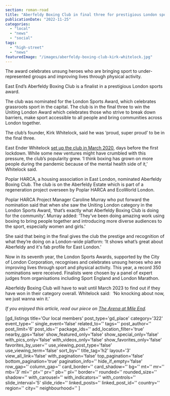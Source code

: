 ```yaml
---
section: roman-road
title: "Aberfeldy Boxing Club in final three for prestigious London sports award"
publicationDate: "2022-11-25"
categories: 
  - "local"
  - "news"
  - "social"
tags: 
  - "high-street"
  - "news"
featuredImage: "/images/aberfeldy-boxing-club-kirk-whitelock.jpg"
---
```


The award celebrates unsung heroes who are bringing sport to under-represented groups and improving lives through physical activity. 

East End’s Aberfeldy Boxing Club is a finalist in a prestigious London sports award.

The club was nominated for the London Sports Award, which celebrates grassroots sport in the capital. The club is in the final three to win the Uniting London Award which celebrates those who strive to break down barriers, make sport accessible to all people and bring communities across London together. 

The club’s founder, Kirk Whitelock, said he was ‘proud, super proud’ to be in the final three.

East Ender Whitelock [set up the club in March 2020](https://poplarlondon.co.uk/kirk-whitelock-boxing-club-interview/), days before the first lockdown. While some new ventures might have crumbled with this pressure, the club’s popularity grew. ‘I think boxing has grown on more people during the pandemic because of the mental health side of it,’ Whitelock said. 

Poplar HARCA, a housing association in East London, nominated Aberfeldy Boxing Club. The club is on the Aberfeldy Estate which is part of a regeneration project overseen by Poplar HARCA and EcoWorld London. 

Poplar HARCA Project Manager Caroline Murray who put forward the nomination said that when she saw the Uniting London category in the London Sports Award, ‘that’s exactly what Aberfeldy Boxing Club is doing for the community’. Murray added: ‘They’ve been doing amazing work using boxing to bring people together and introducing more diverse audiences to the sport, especially women and girls.'

She said that being in the final gives the club the prestige and recognition of what they’re doing on a London-wide platform: ‘It shows what’s great about Aberfeldy and it's fab profile for East London.’

Now in its seventh year, the London Sports Awards, supported by the City of London Corporation, recognises and celebrates unsung heroes who are improving lives through sport and physical activity. This year, a record 350 nominations were received. Finalists were chosen by a panel of expert judges from organisations including Sport England and London Marathon.

Aberfeldy Boxing Club will have to wait until March 2023 to find out if they have won in their category overall. Whitelock said:  ‘No knocking about now, we just wanna win it.’

_If you enjoyed this article, read our piece on [The Arena at Mile End](https://romanroadlondon.com/boxing-arena-mile-end-history/)._

\[gd\_listings title='Our local members' post\_type='gd\_place' category='322' event\_type='' single\_event='false' related\_to='' tags='' post\_author='' post\_limit='6' post\_ids='' package\_ids='' add\_location\_filter='true' nearby\_gps='false' show\_featured\_only='false' show\_special\_only='false' with\_pics\_only='false' with\_videos\_only='false' show\_favorites\_only='false' favorites\_by\_user='' use\_viewing\_post\_type='false' use\_viewing\_term='false' sort\_by='' title\_tag='h2' layout='3' view\_all\_link='false' with\_pagination='false' top\_pagination='false' bottom\_pagination='true' pagination\_info='' hide\_if\_empty='false' row\_gap='' column\_gap='' card\_border='' card\_shadow='' bg='' mt='' mr='' mb='3' ml='' pt='' pr='' pb='' pl='' border='' rounded='' rounded\_size='' shadow='' with\_carousel='' with\_indicators='' with\_controls='' slide\_interval='5' slide\_ride='' linked\_posts='' linked\_post\_id='' country='' region='' city='' neighbourhood='' \]
